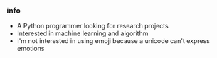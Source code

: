 ### info
- A Python programmer looking for research projects
- Interested in machine learning and algorithm
- I'm not interested in using emoji because a unicode can't express emotions












